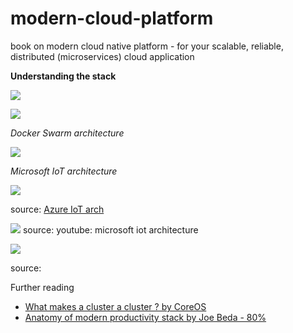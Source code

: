 # modern-cloud-platform
book on modern cloud native platform - for your scalable, reliable, distributed (microservices) cloud application

**Understanding the stack**

![](https://coreos.com/assets/images/media/osi-model-clustering.svg)


![](https://d1fto35gcfffzn.cloudfront.net/images/campaigns/cloudnative/Cloud-Native-Architecture-Diagram.png)

*Docker Swarm architecture*

![](http://image.slidesharecdn.com/dockerswarmv1-150401123157-conversion-gate01/95/docker-swarm-introduction-13-638.jpg?cb=1427891574)

*Microsoft IoT architecture*

![](http://www.in.techradar.com/photo/46955644/news/internet/cloud-services/How-Microsofts-fast-track-Azure-will-help-businesses-conquer-IoT.jpg)

source: [Azure IoT arch](http://www.in.techradar.com/news/internet/cloud-services/How-Microsofts-fast-track-Azure-will-help-businesses-conquer-IoT/articleshow/46955644.cms)


![](http://i.ytimg.com/vi/q6lYuUJ1mO4/maxresdefault.jpg)
source: youtube: microsoft iot architecture

![](http://ssmlwf.azurewebsites.net/AzureProcess3.png)

source: [](http://www.codeproject.com/Articles/890430/Microsoft-Azure-plus-TI-CC-LaunchPad-End-to-End-Io)


Further reading

* [What makes a cluster a cluster ? by CoreOS](https://coreos.com/blog/cluster-osi-model/)
* [Anatomy of modern productivity stack by Joe Beda - 80% ](http://www.eightypercent.net/post/layers-in-the-stack.html)
